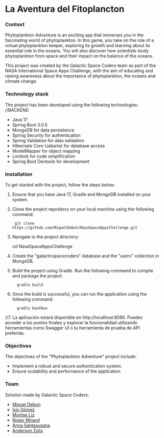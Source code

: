 # La Aventura del Fitoplancton

### Context

Phytoplankton Adventure is an exciting app that immerses you in the fascinating world of phytoplankton. In this game, you take on the role of a virtual phytoplankton keeper, exploring its growth and learning about its essential role in the oceans. You will also discover how scientists study phytoplankton from space and their impact on the balance of the oceans.

This project was created by the Galactic Space Coders team as part of the NASA International Space Apps Challenge, with the aim of educating and raising awareness about the importance of phytoplankton, the oceans and climate change.

### Technology stack

The project has been developed using the following technologies:
 //BACKEND
- Java 17
- Spring Boot 3.0.5
- MongoDB for data persistence
- Spring Security for authentication
- Spring Validation for data validation
- Hibernate Core (Jakarta) for database access
- ModelMapper for object mapping
- Lombok for code simplification
- Spring Boot Devtools for development

### Installation

To get started with the project, follow the steps below:

1. Ensure that you have Java 17, Gradle and MongoDB installed on your system.

2. Clone the project repository on your local machine using the following command:

        git clone https://github.com/MiquelDebon/NasaSpaceAppsChallenge.git

3. Navigate to the project directory:

    cd NasaSpaceAppsChallenge

4. Create the "galacticspacecoders" database and the "users" collection in MongoDB.

5. Build the project using Gradle. Run the following command to compile and package the project:

         gradle build

6. Once the build is successful, you can run the application using the following command:

         gradle bootRun
      
//7. La aplicación estará disponible en http://localhost:8080. Puedes acceder a los puntos finales y explorar la funcionalidad utilizando herramientas como Swagger UI o tu herramienta de prueba de API preferida.

### Objectives

The objectives of the "Phytoplankton Adventure" project include:

- Implement a robust and secure authentication system.
- Ensure scalability and performance of the application.

### Team
Solution made by Galactic Space Coders:
- [Miquel Debon](https://github.com/MiquelDebon)
- [Isis Gómez](https://github.com/Isisgldev)
- [Montse Liz](https://github.com/montseliz)
- [Roger Minard](https://github.com/roger-mir-min)
- [Anna Santasusana](https://github.com/AnnaSantasusana)
- [Anderson Zolis](https://github.com/anderson92zolis)